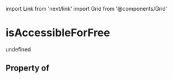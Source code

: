 import Link from 'next/link'
import Grid from '@components/Grid'

# isAccessibleForFree

undefined

## Property of



